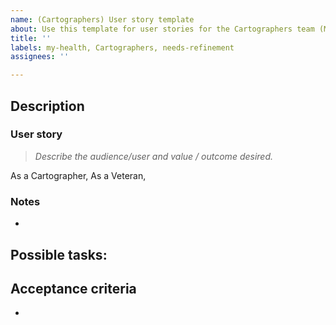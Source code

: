 ```yaml
---
name: (Cartographers) User story template
about: Use this template for user stories for the Cartographers team (MHV-on-VAgov).
title: ''
labels: my-health, Cartographers, needs-refinement
assignees: ''

---
```


## Description

### User story
> _Describe the audience/user and value / outcome desired._

As a Cartographer, 
As a Veteran, 

### Notes
- 

Possible tasks:
- 

## Acceptance criteria

- 
